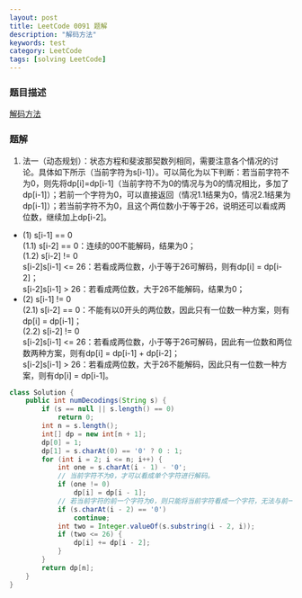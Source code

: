 ```yaml
---
layout: post
title: LeetCode 0091 题解
description: "解码方法"
keywords: test
category: LeetCode
tags: [solving LeetCode]
---
```


### 题目描述
[解码方法](https://leetcode-cn.com/problems/decode-ways/)

### 题解
1. 法一（动态规划）：状态方程和斐波那契数列相同，需要注意各个情况的讨论。具体如下所示（当前字符为s[i-1]）。可以简化为以下判断：若当前字符不为0，则先将dp[i]=dp[i-1]（当前字符不为0的情况与为0的情况相比，多加了dp[i-1]）；若前一个字符为0，可以直接返回（情况1.1结果为0，情况2.1结果为dp[i-1]）；若当前字符不为0，且这个两位数小于等于26，说明还可以看成两位数，继续加上dp[i-2]。
* (1) s[i-1] == 0  
    (1.1) s[i-2] == 0：连续的00不能解码，结果为0；  
    (1.2) s[i-2] != 0  
        s[i-2]s[i-1] <= 26：若看成两位数，小于等于26可解码，则有dp[i] = dp[i-2]；  
        s[i-2]s[i-1] > 26：若看成两位数，大于26不能解码，结果为0；  
* (2) s[i-1] != 0  
    (2.1) s[i-2] == 0：不能有以0开头的两位数，因此只有一位数一种方案，则有dp[i] = dp[i-1]；  
    (2.2) s[i-2] != 0  
        s[i-2]s[i-1] <= 26：若看成两位数，小于等于26可解码，因此有一位数和两位数两种方案，则有dp[i] = dp[i-1] + dp[i-2]；  
        s[i-2]s[i-1] > 26：若看成两位数，大于26不能解码，因此只有一位数一种方案，则有dp[i] = dp[i-1]。
        
```java
class Solution {
    public int numDecodings(String s) {
        if (s == null || s.length() == 0)
            return 0;
        int n = s.length();
        int[] dp = new int[n + 1];
        dp[0] = 1;
        dp[1] = s.charAt(0) == '0' ? 0 : 1;
        for (int i = 2; i <= n; i++) {
            int one = s.charAt(i - 1) - '0';
            // 当前字符不为0，才可以看成单个字符进行解码。
            if (one != 0)
                dp[i] = dp[i - 1];
            // 若当前字符的前一个字符为0，则只能将当前字符看成一个字符，无法与前一个字符组成两位数。
            if (s.charAt(i - 2) == '0')
                continue;
            int two = Integer.valueOf(s.substring(i - 2, i));
            if (two <= 26) {
                dp[i] += dp[i - 2];
            }
        }
        return dp[n];
    }
}
```